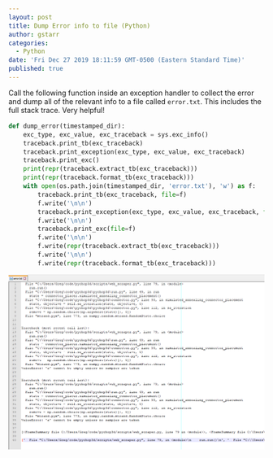 ```yaml
---
layout: post
title: Dump Error info to file (Python)
author: gstarr
categories:
  - Python
date: 'Fri Dec 27 2019 18:11:59 GMT-0500 (Eastern Standard Time)'
published: true
---
```

Call the following function inside an exception handler to collect the error and dump all of the relevant info to a file called `error.txt`. This includes the full stack trace. Very helpful!

```python
def dump_error(timestamped_dir):
    exc_type, exc_value, exc_traceback = sys.exc_info()
    traceback.print_tb(exc_traceback)
    traceback.print_exception(exc_type, exc_value, exc_traceback)
    traceback.print_exc()
    print(repr(traceback.extract_tb(exc_traceback)))
    print(repr(traceback.format_tb(exc_traceback)))
    with open(os.path.join(timestamped_dir, 'error.txt'), 'w') as f:
        traceback.print_tb(exc_traceback, file=f)
        f.write('\n\n')
        traceback.print_exception(exc_type, exc_value, exc_traceback, file=f)
        f.write('\n\n')
        traceback.print_exc(file=f)
        f.write('\n\n')
        f.write(repr(traceback.extract_tb(exc_traceback)))
        f.write('\n\n')
        f.write(repr(traceback.format_tb(exc_traceback)))
```


![](/assets/capture.png)
